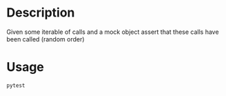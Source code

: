 # Description
Given some iterable of calls and a mock object assert that these calls have been called (random order)
# Usage 
```pytest```